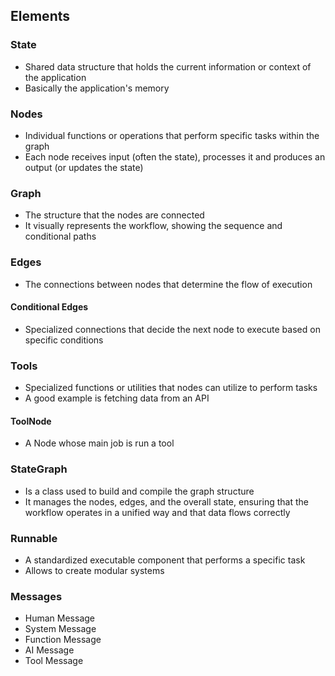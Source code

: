 ## Elements
### State
- Shared data structure that holds the current information or context of the application
- Basically the application's memory
### Nodes
- Individual functions or operations that perform specific tasks within the graph
- Each node receives input (often the state), processes it and produces an output (or updates the state)
### Graph
- The structure that the nodes are connected 
- It visually represents the workflow, showing the sequence and conditional paths
### Edges
- The connections between nodes that determine the flow of execution
#### Conditional Edges
- Specialized connections that decide the next node to execute based on specific conditions
### Tools 
- Specialized functions or utilities that nodes can utilize to perform tasks
- A good example is fetching data from an API
#### ToolNode
- A Node whose main job is run a tool
### StateGraph
- Is a class used to build and compile the graph structure
- It manages the nodes, edges, and the overall state, ensuring that the workflow operates in a unified way and that data flows correctly 
### Runnable
- A standardized executable component that performs a specific task
- Allows to create modular systems
### Messages
- Human Message
- System Message
- Function Message
- AI Message
- Tool Message